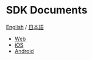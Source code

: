 # SDK Documents
[English](./README.md) / [日本語](./README.ja.md)

- [Web](./docs/zh/web.md)
- [iOS](./docs/zh/ios.md)
- [Android](./docs/zh/android.md)

